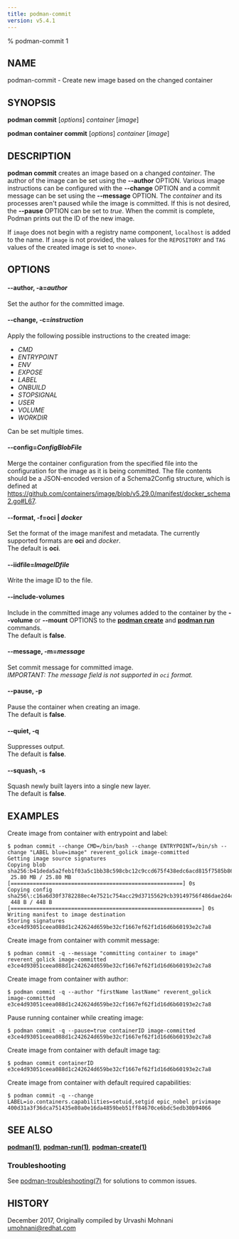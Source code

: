```yaml
---
title: podman-commit
version: v5.4.1
---
```


% podman-commit 1

## NAME
podman\-commit - Create new image based on the changed container

## SYNOPSIS
**podman commit** [*options*] *container* [*image*]

**podman container commit** [*options*] *container* [*image*]

## DESCRIPTION
**podman commit** creates an image based on a changed *container*. The author of the image can be set using the **--author** OPTION. Various image instructions can be configured with the **--change** OPTION and a commit message can be set using the **--message** OPTION. The *container* and its processes aren't paused while the image is committed. If this is not desired, the **--pause** OPTION can be set to *true*. When the commit is complete, Podman prints out the ID of the new image.

If `image` does not begin with a registry name component, `localhost` is added to the name.
If `image` is not provided, the values for the `REPOSITORY` and `TAG` values of the created image is set to `<none>`.

## OPTIONS
#### **--author**, **-a**=*author*

Set the author for the committed image.

#### **--change**, **-c**=*instruction*

Apply the following possible instructions to the created image:

- *CMD*
- *ENTRYPOINT*
- *ENV*
- *EXPOSE*
- *LABEL*
- *ONBUILD*
- *STOPSIGNAL*
- *USER*
- *VOLUME*
- *WORKDIR*

Can be set multiple times.

#### **--config**=*ConfigBlobFile*

Merge the container configuration from the specified file into the configuration for the image
as it is being committed. The file contents should be a JSON-encoded version of
a Schema2Config structure, which is defined at
https://github.com/containers/image/blob/v5.29.0/manifest/docker_schema2.go#L67.

#### **--format**, **-f**=**oci** | *docker*

Set the format of the image manifest and metadata.  The currently supported formats are **oci** and *docker*.\
The default is **oci**.

#### **--iidfile**=*ImageIDfile*

Write the image ID to the file.

#### **--include-volumes**

Include in the committed image any volumes added to the container by the **--volume** or **--mount** OPTIONS to the **[podman create](podman-create.1.md)** and **[podman run](podman-run.1.md)** commands.\
The default is **false**.

#### **--message**, **-m**=*message*

Set commit message for committed image.\
*IMPORTANT: The message field is not supported in `oci` format.*

#### **--pause**, **-p**

Pause the container when creating an image.\
The default is **false**.

#### **--quiet**, **-q**

Suppresses output.\
The default is **false**.

#### **--squash**, **-s**

Squash newly built layers into a single new layer.\
The default is **false**.

## EXAMPLES
Create image from container with entrypoint and label:
```
$ podman commit --change CMD=/bin/bash --change ENTRYPOINT=/bin/sh --change "LABEL blue=image" reverent_golick image-committed
Getting image source signatures
Copying blob sha256:b41deda5a2feb1f03a5c1bb38c598cbc12c9ccd675f438edc6acd815f7585b86
 25.80 MB / 25.80 MB [======================================================] 0s
Copying config sha256\:c16a6d30f3782288ec4e7521c754acc29d37155629cb39149756f486dae2d4cd
 448 B / 448 B [============================================================] 0s
Writing manifest to image destination
Storing signatures
e3ce4d93051ceea088d1c242624d659be32cf1667ef62f1d16d6b60193e2c7a8
```

Create image from container with commit message:
```
$ podman commit -q --message "committing container to image"
reverent_golick image-committed
e3ce4d93051ceea088d1c242624d659be32cf1667ef62f1d16d6b60193e2c7a8
```

Create image from container with author:
```
$ podman commit -q --author "firstName lastName" reverent_golick image-committed
e3ce4d93051ceea088d1c242624d659be32cf1667ef62f1d16d6b60193e2c7a8
```

Pause running container while creating image:
```
$ podman commit -q --pause=true containerID image-committed
e3ce4d93051ceea088d1c242624d659be32cf1667ef62f1d16d6b60193e2c7a8
```

Create image from container with default image tag:
```
$ podman commit containerID
e3ce4d93051ceea088d1c242624d659be32cf1667ef62f1d16d6b60193e2c7a8
```

Create image from container with default required capabilities:
```
$ podman commit -q --change LABEL=io.containers.capabilities=setuid,setgid epic_nobel privimage
400d31a3f36dca751435e80a0e16da4859beb51ff84670ce6bdc5edb30b94066
```

## SEE ALSO
**[podman(1)](podman.1.md)**, **[podman-run(1)](podman-run.1.md)**, **[podman-create(1)](podman-create.1.md)**

### Troubleshooting

See [podman-troubleshooting(7)](https://github.com/containers/podman/blob/main/troubleshooting.md)
for solutions to common issues.

## HISTORY
December 2017, Originally compiled by Urvashi Mohnani <umohnani@redhat.com>
